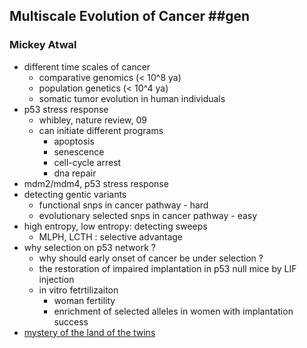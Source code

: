 ## Multiscale Evolution of Cancer ##gen
### Mickey Atwal ###

- different time scales of cancer
  - comparative genomics (< 10^8 ya)
  - population genetics (< 10^4 ya)
  - somatic tumor evolution in human individuals
- p53 stress response
  - whibley, nature review, 09
  - can initiate different programs
    - apoptosis
    - senescence
    - cell-cycle arrest
    - dna repair
- mdm2/mdm4, p53 stress response
- detecting gentic variants
  - functional snps in cancer pathway - hard
  - evolutionary selected snps in cancer pathway - easy
- high entropy, low entropy: detecting sweeps
  - MLPH, LCTH :  selective advantage
- why selection on p53 network ? 
  - why should early onset of cancer be under selection ? 
  - the restoration of impaired implantation in p53 null mice by LIF injection
  - in vitro fetrtilizaiton
    - woman fertility
    - enrichment of selected alleles in women with implantation success
- [mystery of the land of the twins](http://www.nytimes.com/2009/02/23/world/americas/23twins.html)
